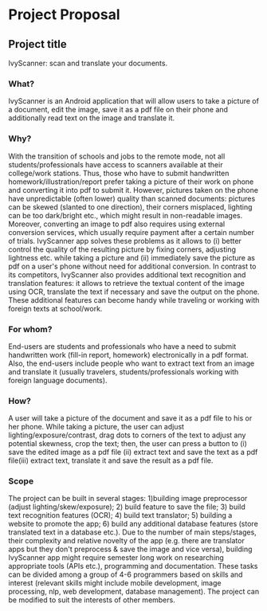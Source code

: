 # Project Proposal

## Project title

IvyScanner: scan and translate your documents.

### What?

IvyScanner is an Android application that will allow users to take a picture of a document, edit the image, save it as a pdf file on their phone and additionally read text on the image and translate it.

### Why?

With the transition of schools and jobs to the remote mode, not all students/professionals have access to scanners available at their college/work stations. Thus, those who have to submit handwritten homework/illustration/report prefer taking a picture of their work on phone and converting it into pdf to submit it. However, pictures taken on the phone have unpredictable (often lower) quality than scanned documents: pictures can be skewed (slanted to one direction), their corners misplaced, lighting can be too dark/bright etc., which might result in non-readable images. Moreover, converting an image to pdf also requires using external conversion services, which usually require payment after a certain number of trials.
IvyScanner app solves these problems as it allows to (i) better control the quality of the resulting picture by fixing corners, adjusting lightness etc. while taking a picture and (ii) immediately save the picture as pdf on a user's phone without need for additional conversion. In contrast to its competitors, IvyScanner also provides additional text recognition and translation features: it allows to retrieve the textual content of the image using OCR, translate the text if necessary and save the output on the phone. These additional features can become handy while traveling or working with foreign texts at school/work.

### For whom?

End-users are students and professionals who have a need to submit handwritten work (fill-in report, homework) electronically in a pdf format. Also, the end-users include people who want to extract text from an image and translate it (usually travelers, students/professionals working with foreign language documents).

### How?

A user will take a picture of the document and save it as a pdf file to his or her phone. While taking a picture, the user can adjust lighting/exposure/contrast, drag dots to corners of the text to adjust any potential skewness, crop the text; then, the user can press a button to (i) save the edited image as a pdf file (ii) extract text and save the text as a pdf file(iii) extract text, translate it and save the result as a pdf file.

### Scope

The project can be built in several stages: 1)building image preprocessor (adjust lighting/skew/exposure); 2) build feature to save the file; 3) build text recognition features (OCR); 4) build text translator; 5) building a website to promote the app; 6) build any additional database features (store translated text in a database etc.). Due to the number of main steps/stages, their complexity and relative novelty of the app (e.g. there are translator apps but they don't preprocess & save the image and vice versa), building IvyScanner app might require semester long work on researching appropriate tools (APIs etc.), programming and documentation. These tasks can be divided among a group of 4-6 programmers based on skills and interest (relevant skills might include mobile development, image processing, nlp, web development, database management). The project can be modified to suit the interests of other members.
